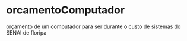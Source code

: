 # orcamentoComputador
orçamento de um computador para ser durante o custo de sistemas do SENAI de floripa
